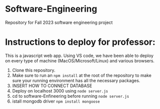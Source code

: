 # Software-Engineering
Repository for Fall 2023 software engineering project

# Instructions to deploy for professor:

This is a javascript web app. Using VS code, we have been able to deploy on every type of machine (MacOS/Microsoft/Linux) and various browsers.

1. Clone this repository.
2. Make sure to run an `npm install` at the root of the repository to make sure your running environment has all the necessary packages.
3. INSERT HOW TO CONNECT DATABASE
4. Deploy on localhost 3000 using `node server.js`
5. cd to software-Enfineering before running `node server.js`
6. istall mongodb driver `npm install mongoose`

